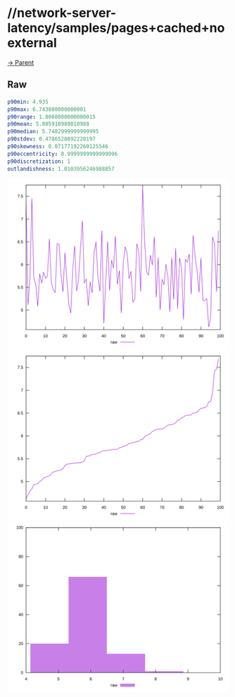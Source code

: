 
# //network-server-latency/samples/pages+cached+noexternal

[→ Parent](../..)


## Raw


```yaml
p90min: 4.935
p90max: 6.743800000000001
p90range: 1.8088000000000015
p90mean: 5.805910989010988
p90median: 5.7482999999999995
p90stdev: 0.4786520892220197
p90skewness: 0.07177192260125546
p90eccentricity: 0.9999999999999996
p90discretization: 1
outlandishness: 1.0103956246988857

```

![PLOT: raw-values](./raw/values.svg)![PLOT: raw-sorted](./raw/sorted.svg)![PLOT: raw-histogram](./raw/histogram.svg)
